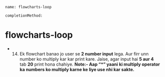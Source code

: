```ngMeta
name: flowcharts-loop

completionMethod:
```


# flowcharts-loop

- 14) Ek flowchart banao jo user se **2 number input** lega. Aur firr unn number ko multiply kar kar print kare. Jaise, agar input hai **5 aur 4** tab **20** print hona chahiye. 
**Note:- Aap  “*” yaani ki multiply operator ka numbers ko multiply karne ke liye use nhi kar sakte.**

